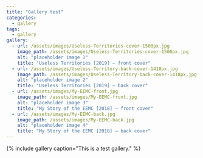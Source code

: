 ```yaml
---
title: "Gallery test"
categories:
  - gallery
tags: 
  - gallery
gallery:
  - url: /assets/images/Useless-Territories-cover-1500px.jpg
    image_path: /assets/images/Useless-Territories-cover-1500px.jpg
    alt: "placeholder image 1"
    title: "Useless Territories [2019] — front cover"
  - url: /assets/images/Useless-Territory-back-cover-1418px.jpg
    image_path: /assets/images/Useless-Territory-back-cover-1418px.jpg
    alt: "placeholder image 2"
    title: "Useless Territories [2019] — back cover"
  - url: /assets/images/My-EEMC-front.jpg
    image_path: /assets/images/My-EEMC-front.jpg
    alt: "placeholder image 3"
    title: "My Story of the EEMC [2018] — front cover"
  - url: /assets/images/My-EEMC-back.jpg
    image_path: /assets/images/My-EEMC-back.jpg
    alt: "placeholder image 4"
    title: "My Story of the EEMC [2018] — back cover"
---
```


{% include gallery caption="This is a test gallery." %}